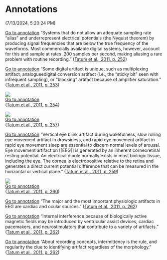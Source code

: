 # Annotations  
(7/13/2024, 5:20:24 PM)

[Go to annotation](zotero://open-pdf/library/items/Q4HS4EAM?page=252&annotation=EFTSCTAC) “Systems that do not allow an adequate sampling rate “alias” and underrepresent electrical potentials (the Nyquist theorem) by producing signal frequencies that are below the true frequency of the waveforms. Most commercially available digital systems, however, account for this and sample at rates .200 samples per second, making aliasing a rare problem with routine recording.” ([Tatum et al., 2011, p. 252](zotero://select/library/items/W59KIV8U))

[Go to annotation](zotero://open-pdf/library/items/Q4HS4EAM?page=252&annotation=W26RZ5FB) “Some digital artifact is unique, such as multiplexing artifact, analogueedigital conversion artifact (i.e., the “sticky bit” seen with infrequent sampling), or “blocking” artifact because of amplifier saturation.” ([Tatum et al., 2011, p. 253](zotero://select/library/items/W59KIV8U))

![](5JTR266U.png)  
[Go to annotation](zotero://open-pdf/library/items/Q4HS4EAM?page=254&annotation=5JTR266U)  
([Tatum et al., 2011, p. 254](zotero://select/library/items/W59KIV8U))

![](VUWX6QZ3.png)  
[Go to annotation](zotero://open-pdf/library/items/Q4HS4EAM?page=257&annotation=VUWX6QZ3)  
([Tatum et al., 2011, p. 257](zotero://select/library/items/W59KIV8U))

[Go to annotation](zotero://open-pdf/library/items/Q4HS4EAM?page=259&annotation=CAP6YMYD) “Vertical eye blink artifact during wakefulness, slow rolling eye movement artifact in drowsiness, and rapid eye movement artifact in rapid eye movement sleep are essential to discern normal levels of arousal. Eye movement artifact on [[EEG]] is generated by an inherent corneoretinal resting potential. An electrical dipole normally exists in most biologic tissue, including the eye. The cornea is electropositive relative to the retina and generates a direct current potential difference that can be measured in the horizontal or vertical plane.” ([Tatum et al., 2011, p. 259](zotero://select/library/items/W59KIV8U))

![](YBHJ2JIT.png)  
[Go to annotation](zotero://open-pdf/library/items/Q4HS4EAM?page=260&annotation=YBHJ2JIT)  
([Tatum et al., 2011, p. 260](zotero://select/library/items/W59KIV8U))

[Go to annotation](zotero://open-pdf/library/items/Q4HS4EAM?page=262&annotation=AZNKJH5T) “The major and the most important physiologic artifacts in EEG are cardiac and ocular sources.” ([Tatum et al., 2011, p. 262](zotero://select/library/items/W59KIV8U))

[Go to annotation](zotero://open-pdf/library/items/Q4HS4EAM?page=262&annotation=BBQIB8E4) “Internal interference because of biologically active magnetic fields may be introduced by ventricular assist devices, cardiac pacemakers, and neurostimulators that contribute to a variety of artifacts.” ([Tatum et al., 2011, p. 262](zotero://select/library/items/W59KIV8U))

[Go to annotation](zotero://open-pdf/library/items/Q4HS4EAM?page=262&annotation=WGL9D7UT) “About recording concepts, intermittency is the rule, and regularity the clue to identifying artifact regardless of the morphology.” ([Tatum et al., 2011, p. 262](zotero://select/library/items/W59KIV8U))